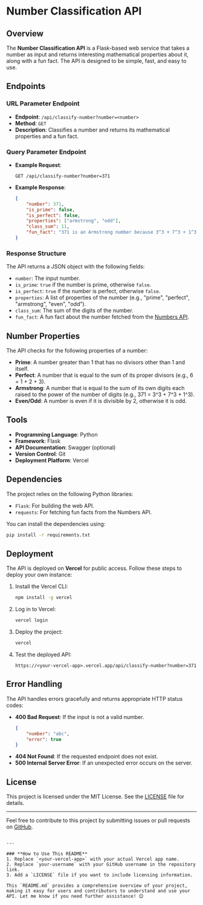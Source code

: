 
# Number Classification API

## Overview
The **Number Classification API** is a Flask-based web service that takes a number as input and returns interesting mathematical properties about it, along with a fun fact. The API is designed to be simple, fast, and easy to use.

## Endpoints

### URL Parameter Endpoint
- **Endpoint**: `/api/classify-number?number=<number>`
- **Method**: `GET`
- **Description**: Classifies a number and returns its mathematical properties and a fun fact.

### Query Parameter Endpoint
- **Example Request**:
  ```
  GET /api/classify-number?number=371
  ```

- **Example Response**:
  ```json
  {
      "number": 371,
      "is_prime": false,
      "is_perfect": false,
      "properties": ["armstrong", "odd"],
      "class_sum": 11,
      "fun_fact": "371 is an Armstrong number because 3^3 + 7^3 + 1^3 = 371"
  }
  ```

### Response Structure
The API returns a JSON object with the following fields:
- `number`: The input number.
- `is_prime`: `true` if the number is prime, otherwise `false`.
- `is_perfect`: `true` if the number is perfect, otherwise `false`.
- `properties`: A list of properties of the number (e.g., "prime", "perfect", "armstrong", "even", "odd").
- `class_sum`: The sum of the digits of the number.
- `fun_fact`: A fun fact about the number fetched from the [Numbers API](http://numbersapi.com/).

## Number Properties
The API checks for the following properties of a number:
- **Prime**: A number greater than 1 that has no divisors other than 1 and itself.
- **Perfect**: A number that is equal to the sum of its proper divisors (e.g., 6 = 1 + 2 + 3).
- **Armstrong**: A number that is equal to the sum of its own digits each raised to the power of the number of digits (e.g., 371 = 3^3 + 7^3 + 1^3).
- **Even/Odd**: A number is even if it is divisible by 2, otherwise it is odd.

## Tools
- **Programming Language**: Python
- **Framework**: Flask
- **API Documentation**: Swagger (optional)
- **Version Control**: Git
- **Deployment Platform**: Vercel

## Dependencies
The project relies on the following Python libraries:
- `Flask`: For building the web API.
- `requests`: For fetching fun facts from the Numbers API.

You can install the dependencies using:
```bash
pip install -r requirements.txt
```

## Deployment
The API is deployed on **Vercel** for public access. Follow these steps to deploy your own instance:

1. Install the Vercel CLI:
   ```bash
   npm install -g vercel
   ```

2. Log in to Vercel:
   ```bash
   vercel login
   ```

3. Deploy the project:
   ```bash
   vercel
   ```

4. Test the deployed API:
   ```
   https://<your-vercel-app>.vercel.app/api/classify-number?number=371
   ```

## Error Handling
The API handles errors gracefully and returns appropriate HTTP status codes:
- **400 Bad Request**: If the input is not a valid number.
  ```json
  {
      "number": "abc",
      "error": true
  }
  ```
- **404 Not Found**: If the requested endpoint does not exist.
- **500 Internal Server Error**: If an unexpected error occurs on the server.

## License
This project is licensed under the MIT License. See the [LICENSE](LICENSE) file for details.

---

Feel free to contribute to this project by submitting issues or pull requests on [GitHub](https://github.com/your-username/number-classification-api).
```

---

### **How to Use This README**
1. Replace `<your-vercel-app>` with your actual Vercel app name.
2. Replace `your-username` with your GitHub username in the repository link.
3. Add a `LICENSE` file if you want to include licensing information.

This `README.md` provides a comprehensive overview of your project, making it easy for users and contributors to understand and use your API. Let me know if you need further assistance! 😊
